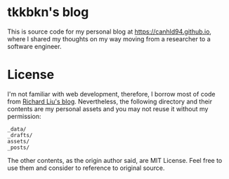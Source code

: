# tkkbkn's blog

This is source code for my personal blog at https://canhld94.github.io, where I shared my thoughts on my way moving from a researcher to a software engineer.

# License

I'm not familiar with web development, therefore, I borrow most of code from [Richard Liu's blog](https://github.com/lzl124631x/lzl124631x.github.io). Nevertheless, the following directory and their contents are my personal assets and you may not reuse it without my permission:

```
_data/
_drafts/
assets/
_posts/
```

The other contents, as the origin author said, are MIT License. Feel free to use them and consider to reference to original source.
